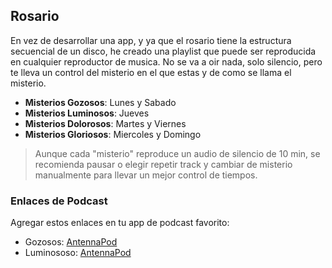 ## Rosario
En vez de desarrollar una app, y ya que el rosario tiene la estructura secuencial de un disco, he creado una playlist que puede ser reproducida en cualquier reproductor de musica. No se va a oir nada, solo silencio, pero te lleva un control del misterio en el que estas y de como se llama el misterio.

- **Misterios Gozosos**: Lunes y Sabado
- **Misterios Luminosos**: Jueves
- **Misterios Dolorosos**: Martes y Viernes
- **Misterios Gloriosos**: Miercoles y Domingo

> Aunque cada "misterio" reproduce un audio de silencio de 10 min, se recomienda pausar o elegir repetir track y cambiar de misterio manualmente para llevar un mejor control de tiempos.

### Enlaces de Podcast
Agregar estos enlaces en tu app de podcast favorito:
- Gozosos: [AntennaPod](antennapod-subscribe://https://raw.githubusercontent.com/hkfuertes/rosario/main/podcast/gozosos.xml)
- Luminososo: [AntennaPod](antennapod-subscribe://https://raw.githubusercontent.com/hkfuertes/rosario/main/podcast/luminosos.xml)
